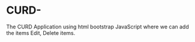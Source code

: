 # CURD-
The CURD Application using html bootstrap JavaScript  where we can add the items Edit, Delete items.
